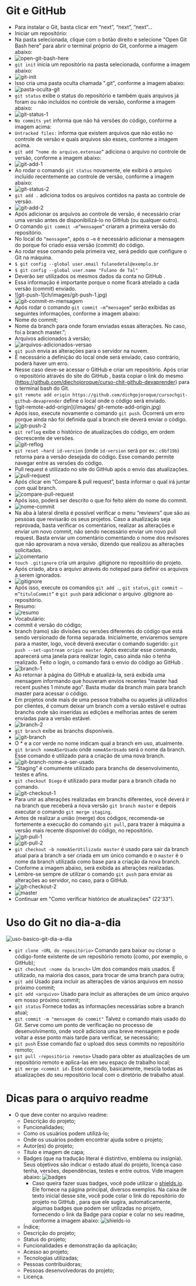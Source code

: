 # Git e GitHub

* Para instalar o Git, basta clicar em “next”, “next”, “next”...
* Iniciar um repositório:
* Na pasta selecionada, clique com o botão direito e selecione "Open Git Bash here” para abrir o terminal próprio do Git, conforme a imagem abaixo:
* ![open-git-bash-here](/images/open-git-bash-here.jpg)
* ```git init``` inicia um repositório na pasta selecionada, conforme a imagem abaixo:
* ![git-init](/images/git-init.jpg)
* Isso cria uma pasta oculta chamada ".git", conforme a imagem abaixo:
* ![pasta-oculta-git](/images/pasta-oculta-git.jpg)
* ```git status``` exibe o status do repositório e também quais arquivos já foram ou não incluídos no controle de versão, conforme a imagem abaixo:
* ![git-status-1](/images/git-status-1.jpg)
* ```No commits yet``` informa que não há versões do código, conforme a imagem acima:
* ```Untracked files:``` informa que existem arquivos que não estão no controle de versão e quais arquivos são esses, conforme a imagem acima.
* ```git add “nome do arquivo.extensao”``` adiciona o arquivo no controle de versão, conforme a imagem abaixo:
* ![git-add-1](/images/git-add-1.jpg)
* Ao rodar o comando ```git status``` novamente, ele exibirá o arquivo incluído recentemente ao controle de versão, conforme a imagem abaixo:
* ![git-status-2](/images/git-status-2.jpg)
* ```git add .``` adiciona todos os arquivos contidos na pasta ao controle de versão.
* ![git-add-2](/images/git-add-2.jpg)
* Após adicionar os arquivos ao controle de versão, é necessário criar uma versão antes de disponibilizá-lo no GitHub (ou qualquer outro).
* O comando ```git commit –m“mensagem”``` criaram a primeira versão do repositório.
* No local do ```“mensagem”```, após o ```–m``` é necessário adicionar a mensagem do porque foi criado essa versão (commit) do código.
* Ao rodar esse comando pela primeira vez, será pedido que configure o Git na máquina.
* ```$ git config --global user.email fulanodetal@exemplo.br```
* ```$ git config --global user.name "Fulano de Tal"```
* Deverão ser utilizados os mesmos dados da conta no GitHub .
* Essa informação é importante porque o nome ficará atrelado a cada versão (commit) enviado.
* ![git-push-1]ch/images/git-push-1.jpg)
* ![git-commit-m-mensagem](/images/git-commit-m-mensagem.jpg)
* Após rodar o comando ```git commit –m“mensagem”``` serão exibidas as seguintes informações, conforme a imagem abaixo:
* Nome do commit;
* Nome da branch para onde foram enviadas essas alterações. No caso, foi a branch master.”;
* Arquivos adicionados à versão;
* ![arquivos-adicionados-versao](/images/arquivos-adicionados-versao.jpg)
* ```git push``` envia as alterações para o servidor na nuvem.
* É necessário a definição do local onde será enviado, caso contrário, poderá haver um erro.
* Nesse caso deve-se acessar o GitHub e criar um repositório. Após criar o repositório através do site do GitHub , basta copiar o link do mesmo (https://github.com/diechojoroque/curso-chit-github-devaprender) para o terminal bash do Git.
* ```git remote add origin https://github.com/dichgojoroque/cursochgit-github-devaprender``` define o local onde o código será enviado.
* ![git-remote-add-origin](/images/ git-remote-add-origin.jpg)
* Após isso, execute novamente o comando ```git push```. Ocorrerá um erro porque ainda não foi definida qual a branch ele deverá enviar o código.
* ![git-push-2](/images/git-push-2.jpg)
* ```git reflog``` exibe o histórico de atualizações do código, em ordem decrescente de versões.
* ![git-reflog](/images/git-reflog.jpg)
* ```git reset –hard id-version``` (onde ```id-version``` será por ex.: ```c0bf19b```) retorna para a versão desejada do código. Esse comando permite navegar entre as versões do código.
* Pull request é utilizado no site do GitHub após o envio das atualizações.
* ![pull-request](/images/pull-request.jpg)
* Após clicar em “Compare & pull request”, basta informar o qual irá juntar com qual branch.
* ![compare-pull-request](/images/compare-pull-request.jpg)
* Após isso, poderá ser descrito o que foi feito além do nome do commit.
* ![nome-commit](/images/nome-commit.jpg)
* Na aba à lateral direita é possível verificar o menu “reviewrs” que são as pessoas que revisarão os seus projetos. Caso a atualização seja reprovada, basta verificar os comentários, realizar as alterações e enviar um novo commit, não sendo necessário enviar um novo pull request. Basta enviar um comentário comentando o nome dos revisores que não aprovaram a nova versão, dizendo que realizou as alterações solicitadas.
* ![comentario](/images/comentario.jpg)
* ```touch .gitignore``` cria um arquivo .gitignore no repositório do projeto.
* Após criado, abra o arquivo através do notepad para definir os arquivos a serem ignorados.
* ![gitignore](/images/gitignore.jpg)
* Após isso, execute os comandos ```git add .```, ```git status```, ```git commit –m”tituloCommit”``` e ```git push``` para adicionar o arquivo .gitignore ao repositório.
* Resumo:
* ![resumo](/images/resumo.jpg)
* Vocabulário:
* commit é versão do código;
* branch (ramo) são divisões ou versões diferentes do código que está sendo versionado de forma separada. Inicialmente, enviaremos sempre para a master, logo, você deverá executar o comando sugerido: ```git push --set-upstream origin master```. Após executar esse comando, aparecerá uma janela para realizar login, caso ainda não o tenha realizado. Feito o login, o comando fará o envio do código ao GitHub .
* ![branch-1](/images/branch-1.jpg)
* Ao retornar à página do GitHub e atualizá-la, será exibida uma mensagem informando que houveram envios recentes “master had recent pushes 1 minute ago”. Basta mudar da branch main para branch master para acessar o código.
* Em projetos onde mais de uma pessoa trabalha ou aqueles já utilizados por clientes, é comum deixar um branch com a versão estável e outras branchs onde são inseridas as edições e melhorias antes de serem enviadas para a versão estável.
* ![branch-2](/images/branch-2.jpg)
* ```git branch``` exibe as branchs disponíveis.
* ![git-branch](/images/git-branch.jpg)
* O * e a cor verde no nome indicam qual a branch em uso, atualmente.
* ```git branch nomeASerUsado``` onde ```nomeASerUsado``` será o nome da branch. Esse comando é utilizado para a criação de uma nova branch.
* ![git-branch-nome-a-ser-usado](/images/git-branch-nome-a-ser-usado.jpg)
* "Staging” é comumente utilizado para branchs de desenvolvimento, testes e afins.
* ```git checkout Diego``` é utilizado para mudar para a branch citada no comando.
* ![git-checkout-1](/images/git-checkout-1.jpg)
* Para unir as alterações realizadas em branchs diferentes, você deverá ir na branch que receberá a nova versão ```git branch master``` e depois executar o comando ```git merge staging```.
* Antes de realizar a união (merge) dos códigos, recomenda-se fortemente a execução do comando ```git pull```, para trazer à máquina a versão mais recente disponível do código, no repositório.
* ![git-pull-1](/images/git-pull-1.jpg)
* ![git-pull-2](/images/git-pull-2.jpg)
* ```git checkout –b nomeASerUtilizado master``` é usado para sair da branch atual para a branch a ser criada em um único comando e o ```master``` é o nome da branch utilizada como base para a criação da nova branch.
* Conforme a imagem abaixo, será exibida as alterações realizadas.
* Lembre-se sempre de utilizar o comando ```git push``` para enviar as alterações ao servidor, no caso, para o GitHub.
* ![git-checkout-2](/images/git-checkout-2.jpg)
* ![master](/images/master.jpg)
* Continuar em "Como verificar histórico de atualizações" (22'33").

# Uso do Git no dia-a-dia

![uso-basico-git-dia-a-dia](/images/uso-basico-git-dia-a-dia.jpg)

* ```git clone ‹URL do repositório>``` Comando para baixar ou clonar o código-fonte existente de um repositório remoto (como, por exemplo, o GitHub);
* ```git checkout ‹nome da branch>``` Um dos comandos mais usados. É utilizado, na maioria dos casos, para trocar de uma branch para outra;
* ```git add``` Usado para incluir as alterações de vários arquivos em nosso próximo commit;
* ```git add <arquivo>``` Usado para incluir as alterações de um único arquivo em nosso próximo commit;
* ```git status``` Fornece todas as informações necessárias sobre a branch atual;
* ```git commit -m "mensagem do commit"``` Talvez o comando mais usado do Git. Serve como um ponto de verificação no processo de desenvolvimento, onde você adiciona uma breve mensagem e pode voltar a esse ponto mais tarde para verificar, se necessário;
* ```git push``` Esse comando faz o upload dos seus commits no repositório remoto;
* ```git pull ‹repositório remoto>``` Usado para obter as atualizações de um repositório remoto e aplica-las em seu espaço de trabalho local;
* ```git merge <commit id›``` Esse comando, basicamente, mescla todas as atualizações do seu repositório local com o diretório de trabalho atual.

# Dicas para o arquivo readme

* O que deve conter no arquivo readme:
	* Descrição do projeto;
	* Funcionalidades;
	* Como os usuários podem utilizá-lo;
	* Onde os usuários podem encontrar ajuda sobre o projeto;
	* Autor(es) do projeto;
	* Título e imagem de capa;
	* Badges (que na tradução literal é distintivo, emblema ou insígnia). Seus objetivos são indicar o estado atual do projeto, licença caso tenha, versões, dependências, testes e entre outros. Vide imagem abaixo:
		![badges](/images/badges.jpg)
		* Caso queira fazer suas badges, você pode utilizar o [shields.io](https://shields.io/). Ele fornece na página principal, diversos exemplos. Na caixa de texto inicial desse site, você pode colar o link do repositório do projeto no GitHub , para que ele sugira, automaticamente, algumas badges que podem ser utilizadas no projeto, fornecendo o link da Badge para copiar e colar no seu readme, conforme a imagem abaixo:
			![shields-io](/images/shields-io.jpg)
	* Índice;
	* Descrição do projeto;
	* Status do projeto;
	* Funcionalidades e demonstração da aplicação;
	* Acesso ao projeto;
	* Tecnologias utilizadas;
	* Pessoas contribuidoras;
	* Pessoas desenvolvedoras do projeto;
	* Licença.
